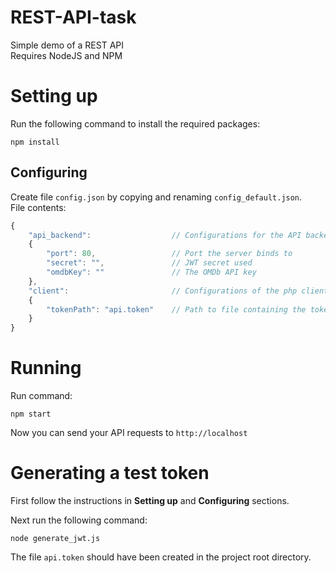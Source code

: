 # REST-API-task
Simple demo of a REST API  
Requires NodeJS and NPM

# Setting up
Run the following command to install the required packages:
```
npm install
```

## Configuring
Create file `config.json` by copying and renaming `config_default.json`.  
File contents:
```js
{
	"api_backend": 					// Configurations for the API backend server
	{
		"port": 80,					// Port the server binds to
		"secret": "",				// JWT secret used
		"omdbKey": ""				// The OMDb API key
	},
	"client":						// Configurations of the php client which calls the API
	{
		"tokenPath": "api.token"	// Path to file containing the token string. Relative paths are relative to current working directory.
	}
}
```

# Running
Run command:
```
npm start
```

Now you can send your API requests to `http://localhost`

# Generating a test token
First follow the instructions in **Setting up** and **Configuring** sections.  

Next run the following command:
```
node generate_jwt.js
```

The file `api.token` should have been created in the project root directory.